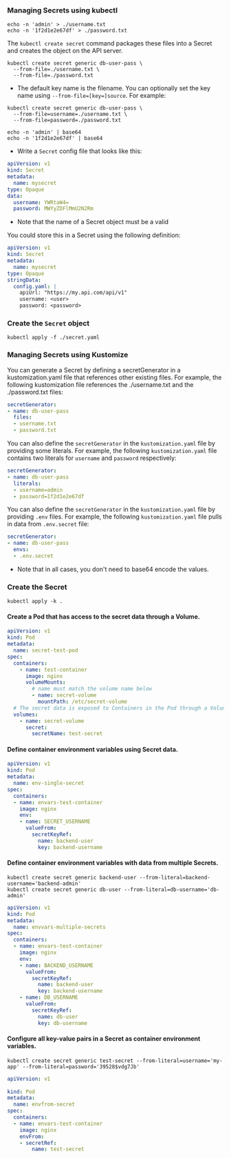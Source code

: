 ### Managing Secrets using kubectl

```shell
echo -n 'admin' > ./username.txt
echo -n '1f2d1e2e67df' > ./password.txt
```


The `kubectl create secret` command packages these files into a Secret and creates
the object on the API server.

```shell
kubectl create secret generic db-user-pass \
  --from-file=./username.txt \
  --from-file=./password.txt
```

* The default key name is the filename. You can optionally set the key name using
`--from-file=[key=]source`. For example:

```shell
kubectl create secret generic db-user-pass \
  --from-file=username=./username.txt \
  --from-file=password=./password.txt
```

```shell
echo -n 'admin' | base64 
echo -n '1f2d1e2e67df' | base64
```

* Write a `Secret` config file that looks like this:

```yaml
apiVersion: v1
kind: Secret
metadata:
  name: mysecret
type: Opaque
data:
  username: YWRtaW4=
  password: MWYyZDFlMmU2N2Rm
```

* Note that the name of a Secret object must be a valid

You could store this in a Secret using the following definition:

```yaml
apiVersion: v1
kind: Secret
metadata:
  name: mysecret
type: Opaque
stringData:
  config.yaml: |
    apiUrl: "https://my.api.com/api/v1"
    username: <user>
    password: <password>
```

### Create the `Secret` object

```shell
kubectl apply -f ./secret.yaml
```


### Managing Secrets using Kustomize

You can generate a Secret by defining a secretGenerator in a kustomization.yaml file that references other existing files. For example, the following kustomization file references the ./username.txt and the ./password.txt files:

```yaml
secretGenerator:
- name: db-user-pass
  files:
  - username.txt
  - password.txt
```

You can also define the `secretGenerator` in the `kustomization.yaml`
file by providing some literals.
For example, the following `kustomization.yaml` file contains two literals
for `username` and `password` respectively:

```yaml
secretGenerator:
- name: db-user-pass
  literals:
  - username=admin
  - password=1f2d1e2e67df
```

You can also define the `secretGenerator` in the `kustomization.yaml`
file by providing `.env` files.
For example, the following `kustomization.yaml` file pulls in data from
`.env.secret` file:

```yaml
secretGenerator:
- name: db-user-pass
  envs:
  - .env.secret
```

* Note that in all cases, you don't need to base64 encode the values.

### Create the Secret

```shell
kubectl apply -k .
```

#### Create a Pod that has access to the secret data through a Volume.

```yaml
apiVersion: v1
kind: Pod
metadata:
  name: secret-test-pod
spec:
  containers:
    - name: test-container
      image: nginx
      volumeMounts:
        # name must match the volume name below
        - name: secret-volume
          mountPath: /etc/secret-volume
  # The secret data is exposed to Containers in the Pod through a Volume.
  volumes:
    - name: secret-volume
      secret:
        secretName: test-secret
```

#### Define container environment variables using Secret data.

```yaml
apiVersion: v1   
kind: Pod   
metadata:   
  name: env-single-secret   
spec:   
  containers:   
  - name: envars-test-container   
    image: nginx   
    env:   
    - name: SECRET_USERNAME   
      valueFrom: 
        secretKeyRef:  
          name: backend-user
          key: backend-username
```
#### Define container environment variables with data from multiple Secrets.

```shell
kubectl create secret generic backend-user --from-literal=backend-username='backend-admin' 
kubectl create secret generic db-user --from-literal=db-username='db-admin' 
```

```yaml
apiVersion: v1   
kind: Pod   
metadata:   
  name: envvars-multiple-secrets   
spec:   
  containers:   
  - name: envars-test-container   
    image: nginx   
    env:   
    - name: BACKEND_USERNAME   
      valueFrom:   
        secretKeyRef:   
          name: backend-user   
          key: backend-username   
    - name: DB_USERNAME   
      valueFrom:   
        secretKeyRef:   
          name: db-user   
          key: db-username
```

#### Configure all key-value pairs in a Secret as container environment variables.

```shell
kubectl create secret generic test-secret --from-literal=username='my-app' --from-literal=password='39528$vdg7Jb'
```

```yaml
apiVersion: v1
    
kind: Pod    
metadata:    
  name: envfrom-secret    
spec:    
  containers:    
  - name: envars-test-container    
    image: nginx    
    envFrom:    
    - secretRef:    
        name: test-secret    
```